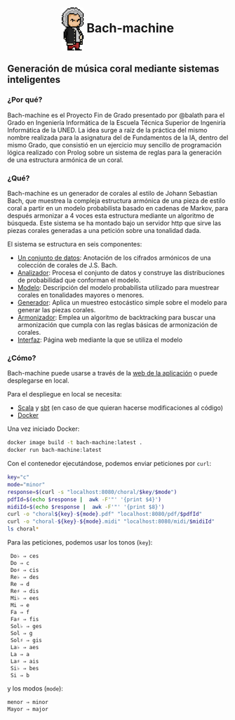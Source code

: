 # <center><img src="bach.gif" alt="Bach" width="50" align="center"> Bach-machine </center>

## Generación de música coral mediante sistemas inteligentes

### ¿Por qué?
Bach-machine es el Proyecto Fin de Grado presentado por @balath para el Grado en Ingeniería Informática de la 
Escuela Técnica Superior de Ingeniría Informática de la UNED. La idea surge a raíz de la práctica del mismo nombre 
realizada para la asignatura del de Fundamentos de la IA, dentro del mismo Grado, que consistió en un ejercicio muy
sencillo de programación lógica realizado con Prolog sobre un sistema de reglas para la generación de una estructura 
armónica de un coral.

### ¿Qué?
Bach-machine es un generador de corales al estilo de Johann Sebastian Bach, que muestrea la compleja estructura armónica
de una pieza de estilo coral a partir en un modelo probabilista basado en cadenas de Markov, para después armonizar a 4
voces esta estructura mediante un algoritmo de búsqueda. Este sistema se ha montado bajo un servidor http que sirve las
piezas corales generadas a una petición sobre una tonalidad dada. 

El sistema se estructura en seis componentes:

+ [Un conjunto de datos](data/rawData.txt): Anotación de los cifrados armónicos de una colección de corales de J.S. Bach.
+ [Analizador](src/main/scala/Parser.scala): Procesa el conjunto de datos y construye las distribuciones de probabilidad que conforman el modelo.
+ [Modelo](src/main/scala/Model.scala): Descripción del modelo probabilista utilizado para muestrear corales en tonalidades mayores o menores.
+ [Generador](src/main/scala/Model.scala): Aplica un muestreo estocástico simple sobre el modelo para generar las piezas corales. 
+ [Armonizador](src/main/scala/Harmonizer.scala): Emplea un algoritmo de backtracking para buscar una armonización que cumpla con las reglas básicas de armonización de corales.
+ [Interfaz](balath.github.io): Página web mediante la que se utiliza el modelo

### ¿Cómo?
Bach-machine puede usarse a través de la [web de la aplicación](balath.github.io) o puede desplegarse en local.

Para el despliegue en local se necesita:
+ [Scala](https://www.scala-lang.org/) y [sbt](www.scala-sbt.org) (en caso de que quieran hacerse modificaciones al código)
+ [Docker](https://www.docker.com/products/docker-desktop/)

Una vez iniciado Docker:
```bash
docker image build -t bach-machine:latest .
docker run bach-machine:latest
```
Con el contenedor ejecutándose, podemos enviar peticiones por `curl`:
```bash
key="c"
mode="minor"
response=$(curl -s "localhost:8080/choral/$key/$mode")
pdfId=$(echo $response |  awk -F'"' '{print $4}')
midiId=$(echo $response |  awk -F'"' '{print $8}')
curl -o "choral${key}-${mode}.pdf" "localhost:8080/pdf/$pdfId"
curl -o "choral-${key}-${mode}.midi" "localhost:8080/midi/$midiId"
ls choral*
```
Para las peticiones, podemos usar los tonos (`key`):
```
 Do♭ ⇒ ces
 Do ⇒ c
 Do♯ ⇒ cis
 Re♭ ⇒ des
 Re ⇒ d
 Re♯ ⇒ dis
 Mi♭ ⇒ ees 
 Mi ⇒ e
 Fa ⇒ f
 Fa♯ ⇒ fis
 Sol♭ ⇒ ges
 Sol ⇒ g
 Sol♯ ⇒ gis
 La♭ ⇒ aes
 La ⇒ a
 La♯ ⇒ ais
 Si♭ ⇒ bes
 Si ⇒ b
```
y los modos (`mode`):
```
menor ⇒ minor
Mayor ⇒ major
```